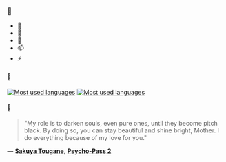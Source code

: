 ### 👋

- 🔭
- 🌱
- 💬
- 📫
- ⚡

#### 🧏

[![Most used languages](https://github-readme-stats-aynah.vercel.app/api/top-langs/?username=aynh&theme=solarized-dark&langs_count=6&layout=compact&hide_title=true)](https://github.com/anuraghazra/github-readme-stats#gh-dark-mode-only)
[![Most used languages](https://github-readme-stats-aynah.vercel.app/api/top-langs/?username=aynh&theme=solarized-light&langs_count=6&layout=compact&hide_title=true)](https://github.com/anuraghazra/github-readme-stats#gh-light-mode-only)

#### 💬

> "My role is to darken souls, even pure ones, until they become pitch black. By doing so, you can stay beautiful and shine bright, Mother. I do everything because of my love for you."

&mdash; [**Sakuya Tougane**](https://myanimelist.net/character.php?q=Sakuya%20Tougane&cat=character), [**Psycho-Pass 2**](https://myanimelist.net/search/all?q=Psycho-Pass%202&cat=all)
